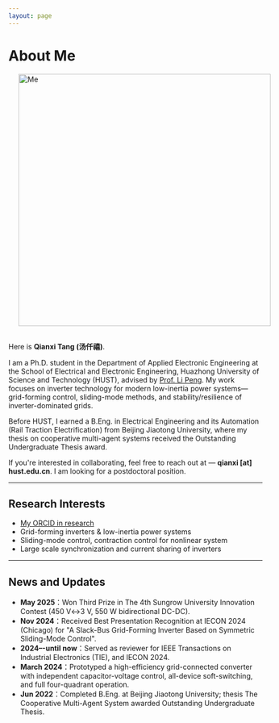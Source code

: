 ```yaml
---
layout: page
---
```


# About Me

<img src="https://qianxi-tang.github.io/images/MeC112.jpg" class="floatpic" alt="Me" style="width:500px; height:auto; margin:0 0 1rem 1.25rem;">


Here is **Qianxi Tang (汤仟禧)**.<br>

I am a Ph.D. student in the Department of Applied Electronic Engineering at the School of Electrical and Electronic Engineering, Huazhong University of Science and Technology (HUST), advised by [Prof. Li Peng](https://ieeexplore.ieee.org/author/37085451285). My work focuses on inverter technology for modern low-inertia power systems—grid-forming control, sliding-mode methods, and stability/resilience of inverter-dominated grids.

Before HUST, I earned a B.Eng. in Electrical Engineering and its Automation (Rail Traction Electrification) from Beijing Jiaotong University, where my thesis on cooperative multi-agent systems received the Outstanding Undergraduate Thesis award.

If you're interested in collaborating, feel free to reach out at —  **qianxi [at] hust.edu.cn**. I am looking for a postdoctoral position.


---

## Research Interests

- [My ORCID in research](https://orcid.org/0009-0001-2397-2385)
- Grid-forming inverters & low-inertia power systems
- Sliding-mode control, contraction control for nonlinear system 
- Large scale synchronization and current sharing of inverters

---

## News and Updates

- **May 2025**：Won Third Prize in The 4th Sungrow University Innovation Contest (450 V↔3 V, 550 W bidirectional DC-DC).
- **Nov 2024**：Received Best Presentation Recognition at IECON 2024 (Chicago) for "A Slack-Bus Grid-Forming Inverter Based on Symmetric Sliding-Mode Control".
- **2024–-until now**：Served as reviewer for IEEE Transactions on Industrial Electronics (TIE), and IECON 2024.
- **March 2024**：Prototyped a high-efficiency grid-connected converter with independent capacitor-voltage control, all-device soft-switching, and full four-quadrant operation.
- **Jun 2022**：Completed B.Eng. at Beijing Jiaotong University; thesis The Cooperative Multi-Agent System awarded Outstanding Undergraduate Thesis.

<br>

<script type='text/javascript' id='mapmyvisitors' src='https://mapmyvisitors.com/map.js?cl=ffffff&w=500&t=tt&d=673ViKjtWToRF8369NnIp4bGgi8sr3cad7R0gByhMsU&co=2d78ad&ct=ffffff&cmo=3acc3a&cmn=ff5353'></script>
